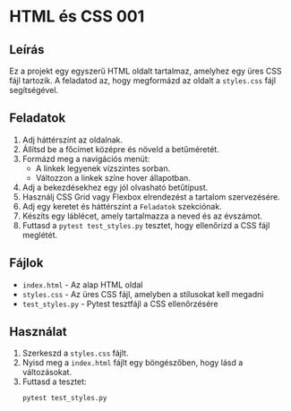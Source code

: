 # HTML és CSS 001

## Leírás

Ez a projekt egy egyszerű HTML oldalt tartalmaz, amelyhez egy üres CSS fájl tartozik. A feladatod az, hogy megformázd az oldalt a `styles.css` fájl segítségével.

## Feladatok

1. Adj háttérszínt az oldalnak.
2. Állítsd be a főcímet középre és növeld a betűméretét.
3. Formázd meg a navigációs menüt:
   - A linkek legyenek vízszintes sorban.
   - Változzon a linkek színe hover állapotban.
4. Adj a bekezdésekhez egy jól olvasható betűtípust.
5. Használj CSS Grid vagy Flexbox elrendezést a tartalom szervezésére.
6. Adj egy keretet és háttérszínt a `Feladatok` szekciónak.
7. Készíts egy láblécet, amely tartalmazza a neved és az évszámot.
8. Futtasd a `pytest test_styles.py` tesztet, hogy ellenőrizd a CSS fájl meglétét.

## Fájlok

- `index.html` - Az alap HTML oldal
- `styles.css` - Az üres CSS fájl, amelyben a stílusokat kell megadni
- `test_styles.py` - Pytest tesztfájl a CSS ellenőrzésére

## Használat

1. Szerkeszd a `styles.css` fájlt.
2. Nyisd meg a `index.html` fájlt egy böngészőben, hogy lásd a változásokat.
3. Futtasd a tesztet:
   ```sh
   pytest test_styles.py

